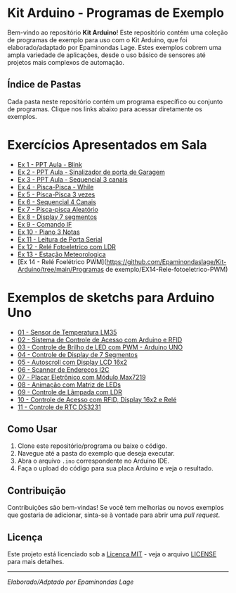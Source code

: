 # Kit Arduino - Programas de Exemplo

Bem-vindo ao repositório **Kit Arduino**! Este repositório contém uma coleção de programas de exemplo para uso com o Kit Arduino, que foi elaborado/adaptado por Epaminondas Lage. Estes exemplos cobrem uma ampla variedade de aplicações, desde o uso básico de sensores até projetos mais complexos de automação.

## Índice de Pastas

Cada pasta neste repositório contém um programa específico ou conjunto de programas. Clique nos links abaixo para acessar diretamente os exemplos.

 # Exercícios Apresentados em Sala

- [Ex 1 - PPT Aula - Blink](https://github.com/Epaminondaslage/Kit-Arduino/tree/main/Programas%20de%20exemplo/EX1-Blink)
- [Ex 2 - PPT Aula - Sinalizador de porta de Garagem](https://github.com/Epaminondaslage/Kit-Arduino/tree/main/Programas%20de%20exemplo/EX2-Sinalizador-Garagem)
- [Ex 3 - PPT Aula - Sequencial 3 canais](https://github.com/Epaminondaslage/Kit-Arduino/tree/main/Programas%20de%20exemplo/EX3-Sequencial-3-canais)
- [Ex 4 - Pisca-Pisca - While](https://github.com/Epaminondaslage/Kit-Arduino/tree/main/Programas%20de%20exemplo/EX4-Pisca-com-while)
- [Ex 5 - Pisca-Pisca 3 vezes](https://github.com/Epaminondaslage/Kit-Arduino/tree/main/Programas%20de%20exemplo/EX5-Pisca-3x)
- [Ex 6 - Sequencial 4 Canais](https://github.com/Epaminondaslage/Kit-Arduino/tree/main/Programas%20de%20exemplo/EX6-Sequencial-4-canais)
- [Ex 7 - Pisca-pisca Aleatório](https://github.com/Epaminondaslage/Kit-Arduino/tree/main/Programas%20de%20exemplo/EX7-Pisca-Aleatorio)
- [Ex 8 - Display 7 segmentos](https://github.com/Epaminondaslage/Kit-Arduino/tree/main/Programas%20de%20exemplo/EX7-Pisca-Aleatorio)
- [Ex 9 - Comando IF](https://github.com/Epaminondaslage/Kit-Arduino/tree/main/Programas%20de%20exemplo/EX9-Comando-IF)
- [Ex 10 - Piano 3 Notas](https://github.com/Epaminondaslage/Kit-Arduino/tree/main/Programas%20de%20exemplo/EX10-piano-3-notas)
- [Ex 11 - Leitura de Porta Serial](https://github.com/Epaminondaslage/Kit-Arduino/tree/main/Programas%20de%20exemplo/EX11-Leitura-da-porta-serial)
- [Ex 12 - Relé Fotoeletrico com LDR](https://github.com/Epaminondaslage/Kit-Arduino/tree/main/Programas%20de%20exemplo/EX12-Rele-Fotoeletrico-LDR)
- [Ex 13 - Estação Meteorologica](https://github.com/Epaminondaslage/Kit-Arduino/tree/main/Programas%20de%20exemplo/EX13-Estacao-Meteorologica)
- [Ex 14 - Relé Foelétrico PWM](https://github.com/Epaminondaslage/Kit-Arduino/tree/main/Programas de exemplo/EX14-Rele-fotoeletrico-PWM)


 # Exemplos de sketchs para Arduino Uno

- [01 - Sensor de Temperatura LM35](https://github.com/Epaminondaslage/Kit-Arduino/tree/main/Programas%20de%20exemplo/exemplo_sensor_lm35)
- [02 - Sistema de Controle de Acesso com Arduino e RFID](https://github.com/Epaminondaslage/Kit-Arduino/tree/main/Programas%20de%20exemplo/exemplo_Abrir_porta_com_RFID)
- [03 - Controle de Brilho de LED com PWM - Arduino UNO](https://github.com/Epaminondaslage/Kit-Arduino/tree/main/Programas%20de%20exemplo/exemplo_Controle_de_Brilho_de_LED_PWM)
- [04 - Controle de Display de 7 Segmentos](https://github.com/Epaminondaslage/Kit-Arduino/tree/main/Programas%20de%20exemplo/exemplo_Display_7_segmentos)
- [05 - Autoscroll com Display LCD 16x2](https://github.com/Epaminondaslage/Kit-Arduino/tree/main/Programas%20de%20exemplo/exemplo_Display_LCD_Autoscroll)
- [06 - Scanner de Endereços I2C](https://github.com/Epaminondaslage/Kit-Arduino/tree/main/Programas%20de%20exemplo/exemplo_I2C_address_discover)
- [07 - Placar Eletrônico com Módulo Max7219](https://github.com/Epaminondaslage/Kit-Arduino/tree/main/Programas%20de%20exemplo/exemplo_Matriz_de_led_8x8_Placar_eletronico_I)
- [08 - Animação com Matriz de LEDs](https://github.com/Epaminondaslage/Kit-Arduino/tree/main/Programas%20de%20exemplo/exemplo_Matriz_de_led_8x8_animacao)
- [09 - Controle de Lâmpada com LDR](https://github.com/Epaminondaslage/Kit-Arduino/tree/main/Programas%20de%20exemplo/exemplo_Monitorando_luminosidade_com_LDR)
- [10 - Controle de Acesso com RFID, Display 16x2 e Relé](https://github.com/Epaminondaslage/Kit-Arduino/tree/main/Programas%20de%20exemplo/exemplo_RFID_e_Display_LCD)
- [11 - Controle de RTC DS3231](https://github.com/Epaminondaslage/Kit-Arduino/tree/main/Programas%20de%20exemplo/exemplo_RTC)

## Como Usar

1. Clone este repositório/programa ou baixe o código.
2. Navegue até a pasta do exemplo que deseja executar.
3. Abra o arquivo `.ino` correspondente no Arduino IDE.
4. Faça o upload do código para sua placa Arduino e veja o resultado.

## Contribuição

Contribuições são bem-vindas! Se você tem melhorias ou novos exemplos que gostaria de adicionar, sinta-se à vontade para abrir uma *pull request*.

## Licença

Este projeto está licenciado sob a [Licença MIT](https://opensource.org/licenses/MIT) - veja o arquivo [LICENSE](https://github.com/Epaminondaslage/Kit-Arduino/blob/main/LICENSE) para mais detalhes.

---

*Elaborado/Adptado por Epaminondas Lage*
